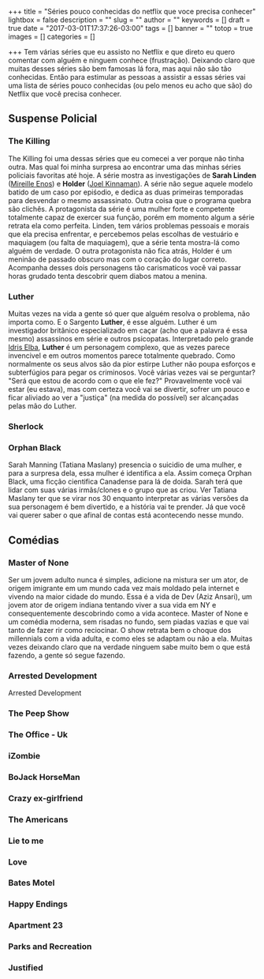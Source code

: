 +++
title = "Séries pouco conhecidas do netflix que voce precisa conhecer"
lightbox = false
description = ""
slug = ""
author = ""
keywords = []
draft = true
date = "2017-03-01T17:37:26-03:00"
tags = []
banner = ""
totop = true
images = []
categories = []

+++
Tem várias séries que eu assisto no Netflix e que direto eu quero comentar com alguém e ninguem conhece (frustração).
Deixando claro que muitas desses séries são bem famosas lá fora, mas aqui não são tão conhecidas.
Então para estimular as pessoas a assistir a essas séries vai uma lista de séries pouco conhecidas (ou pelo menos eu acho que são) do Netflix que você precisa conhecer.
## Suspense Policial
### The Killing
The Killing foi uma dessas séries que eu comecei a ver porque não tinha outra. Mas qual foi minha surpresa ao encontrar uma das minhas séries policiais favoritas até hoje.
A série mostra as investigações de **Sarah Linden** ([Mireille Enos][a75666c8]) e **Holder** ([Joel Kinnaman][ea4cff9e]). A série não segue aquele modelo batido de um caso por epiśodio, e dedica as duas primeiras temporadas para desvendar o mesmo assassinato. Outra coisa que o programa quebra são clichês. A protagonista da série é uma mulher forte e competente totalmente capaz de exercer sua função, porém em momento algum a série retrata ela como perfeita. Linden, tem vários problemas pessoais e morais que ela precisa enfrentar, e percebemos pelas escolhas de vestuário e maquiagem (ou falta de maquiagem), que a série tenta mostra-lá como alguém de verdade. O outra protagonista não fica atrás, Holder é um meninão de passado obscuro mas com o coração do lugar correto. Acompanha desses dois personagens tão carismaticos você vai passar horas grudado tenta descobrir quem diabos matou a menina.
### Luther
Muitas vezes na vida a gente só quer que alguém resolva o problema, não importa como. E o Sargento **Luther**, é esse alguém. Luther é um investigador britânico especializado em caçar (acho que a palavra é essa mesmo) assassinos em série e outros psicopatas. Interpretado pelo grande [Idris Elba](http://www.imdb.com/name/nm0252961/?ref_=tt_cl_t1), **Luther** é um personagem complexo, que as vezes parece invencivel e em outros momentos parece totalmente quebrado. Como normalmente os seus alvos são da pior estirpe Luther não poupa esforços e subterfúgios para pegar os criminosos. Você várias vezes vai se perguntar? "Será que estou de acordo com o que ele fez?" Provavelmente você vai estar (eu estava), mas com certeza você vai se divertir, sofrer um pouco e ficar aliviado ao ver a "justiça" (na medida do possível) ser alcançadas pelas mão do Luther.
### Sherlock
### Orphan Black
Sarah Manning (Tatiana Maslany) presencia o suicidio de uma mulher, e para a surpresa dela, essa mulher é identifica a ela. Assim começa Orphan Black, uma ficção cientifica Canadense para lá de doida. Sarah terá que lidar com suas várias irmãs/clones e o grupo que as criou. Ver Tatiana Maslany ter que se virar nos 30 enquanto interpretar as várias versões da sua personagem é bem divertido, e a história vai te prender. Já que você vai querer saber o que afinal de contas está acontecendo nesse mundo.
## Comédias
### Master of None
Ser um jovem adulto nunca é simples, adicione na mistura ser um ator, de origem imigrante em um mundo cada vez mais moldado pela internet e vivendo na maior cidade do mundo. Essa é a vida de Dev (Aziz Ansari), um jovem ator de origem indiana tentando viver a sua vida em NY e consequentemente descobrindo como a vida acontece. Master of None e um comédia moderna, sem risadas no fundo, sem piadas vazias e que vai tanto de fazer rir como reciocinar. O show retrata bem o choque dos millennials com a vida adulta, e como eles se adaptam ou não a ela. Muitas vezes deixando claro que na verdade ninguem sabe muito bem o que está fazendo, a gente só segue fazendo.
### Arrested Development
Arrested Development
### The Peep Show

### The Office - Uk
### iZombie
### BoJack HorseMan
### Crazy ex-girlfriend
### The Americans
### Lie to me
### Love
### Bates Motel
### Happy Endings
### Apartment 23
### Parks and Recreation
### Justified

  [a75666c8]: http://www.imdb.com/name/nm0257969/?ref_=tt_cl_t1 "Mireille Enos"
  [ea4cff9e]: http://www.imdb.com/name/nm1172478/?ref_=tt_cl_t2 "Joel Kinnaman"
